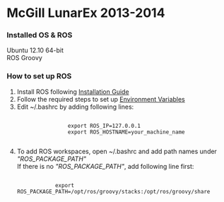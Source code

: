 McGill LunarEx 2013-2014
===================

<h3>Installed OS & ROS</h3>
Ubuntu 12.10 64-bit<br>
ROS Groovy  

<h3>How to set up ROS</h3>
<ol>
	<li>Install ROS following <a href="http://ros.org/wiki/groovy/Installation/Ubuntu">Installation Guide</a></li>
	<li>Follow the required steps to set up <a href="http://ros.org/wiki/groovy/Installation/Ubuntu">Environment Variables</a></li>
	<li>
		Edit ~/.bashrc by adding following lines:<br>
			<pre><code>
				export ROS_IP=127.0.0.1
				export ROS_HOSTNAME=your_machine_name
			</code></pre>
	</li>
	<li>
		To add ROS workspaces, open ~/.bashrc and add path names under <i>"ROS_PACKAGE_PATH"</i><br>
		If there is no <i>"ROS_PACKAGE_PATH"</i>, add following line first:
		<pre><code>
			export ROS_PACKAGE_PATH=/opt/ros/groovy/stacks:/opt/ros/groovy/share
		</code></pre>
	</li>
</ol>
